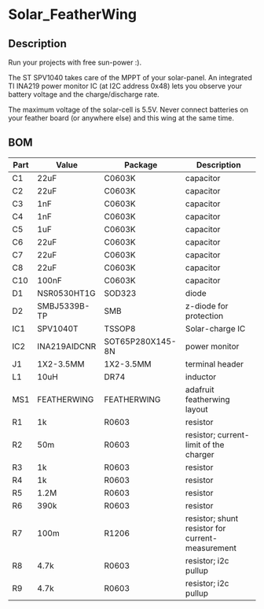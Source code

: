 # Solar_FeatherWing
##  Description
Run your projects with free sun-power :).

The ST SPV1040 takes care of the MPPT of your solar-panel.
An integrated TI INA219 power monitor IC (at I2C address 0x48) lets you observe your battery voltage and the charge/discharge rate.

The maximum voltage of the solar-cell is 5.5V. 
Never connect batteries on your feather board (or anywhere else) and this wing at the same time.

## BOM
| Part | Value | Package | Description |
| --- | --- | --- | --- |
| C1 | 22uF | C0603K | capacitor |
| C2 | 22uF | C0603K   | capacitor |
| C3 | 1nF | C0603K | capacitor |
| C4 | 1nF | C0603K | capacitor |
| C5 | 1uF | C0603K | capacitor |
| C6 | 22uF | C0603K | capacitor |
| C7 | 22uF | C0603K | capacitor |
| C8 | 22uF | C0603K | capacitor |
| C10 | 100nF | C0603K | capacitor |
| D1 | NSR0530HT1G | SOD323 | diode |
| D2 | SMBJ5339B-TP | SMB | z-diode for protection |
| IC1 | SPV1040T | TSSOP8 | Solar-charge IC |
| IC2 | INA219AIDCNR | SOT65P280X145-8N | power monitor |
| J1 | 1X2-3.5MM | 1X2-3.5MM | terminal header |
| L1 | 10uH | DR74 | inductor | Shielded Iinductor |
| MS1 | FEATHERWING | FEATHERWING | adafruit featherwing layout |
| R1 | 1k | R0603 | resistor |
| R2 | 50m | R0603 | resistor; current-limit of the charger |
| R3 | 1k | R0603 | resistor |
| R4 | 1k | R0603 | resistor |
| R5 | 1.2M | R0603 | resistor |
| R6 | 390k | R0603 | resistor |
| R7 | 100m | R1206 | resistor; shunt resistor for current-measurement |
| R8 | 4.7k | R0603 | resistor; i2c pullup |
| R9 | 4.7k | R0603 | resistor; i2c pullup |
